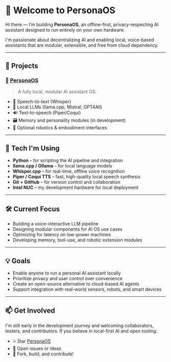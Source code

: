 # 👋 Welcome to PersonaOS

Hi there — I’m building **PersonaOS**, an offline-first, privacy-respecting AI assistant designed to run entirely on your own hardware.

I'm passionate about decentralizing AI and enabling local, voice-based assistants that are modular, extensible, and free from cloud dependency.

---

## 🔧 Projects

### 🧠 [PersonaOS](https://github.com/PersonaOS/personaos)
> A fully local, modular AI assistant OS.

- 🎤 Speech-to-text (Whisper)
- 🧠 Local LLMs (llama.cpp, Mistral, GPT4All)
- 🔊 Text-to-speech (Piper/Coqui)
- 🗃️ Memory and personality modules (in development)
- 🤖 Optional robotics & embodiment interfaces

---

## 🧰 Tech I'm Using

- **Python** – for scripting the AI pipeline and integration
- **llama.cpp / Ollama** – for local language models
- **Whisper.cpp** – for real-time, offline voice recognition
- **Piper / Coqui TTS** – fast, high-quality local speech synthesis
- **Git + GitHub** – for version control and collaboration
- **Intel NUC** – my development hardware for local deployment

---

## 🛠️ Current Focus

- Building a voice-interactive LLM pipeline
- Designing modular components for AI OS use cases
- Optimizing for latency on low-power machines
- Developing memory, tool-use, and robotic extension modules

---

## 💡 Goals

- Enable anyone to run a personal AI assistant locally
- Prioritize privacy and user control over convenience
- Create an open-source alternative to cloud-based AI agents
- Support integration with real-world sensors, robots, and smart devices

---

## 📫 Get Involved

I'm still early in the development journey and welcoming collaborators, testers, and contributors. If you believe in local-first AI and open tooling:

- ⭐ Star [PersonaOS](https://github.com/PersonaOS/personaos)
- 🐛 Open issues or ideas
- 🤝 Fork, build, and contribute!



